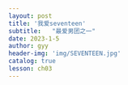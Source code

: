 ```yaml
---
layout: post
title: '我爱seventeen'
subtitle:   "最爱男团之一"
date: 2023-1-5
author: gyy
header-img: 'img/SEVENTEEN.jpg'
catalog: true
lesson: ch03
---
```


